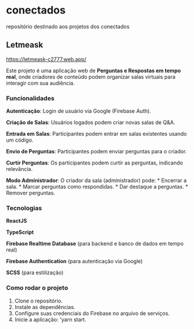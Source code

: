 # conectados
repositório destinado aos projetos dos conectados

## Letmeask
https://letmeask-c2777.web.app/

Este projeto é uma aplicação web de **Perguntas e Respostas em tempo real**, onde criadores de conteúdo podem organizar salas virtuais para interagir com sua audiência.

### Funcionalidades

**Autenticação**: Login de usuário via Google (Firebase Auth).

**Criação de Salas**: Usuários logados podem criar novas salas de Q&A.

**Entrada em Salas**: Participantes podem entrar em salas existentes usando um código.

**Envio de Perguntas**: Participantes podem enviar perguntas para o criador.

**Curtir Perguntas**: Os participantes podem curtir as perguntas, indicando relevância.

**Modo Administrador**: O criador da sala (administrador) pode:
    * Encerrar a sala.
    * Marcar perguntas como respondidas.
    * Dar destaque a perguntas.
    * Remover perguntas.

### Tecnologias

**ReactJS**

**TypeScript**

**Firebase Realtime Database** (para backend e banco de dados em tempo real)

**Firebase Authentication** (para autenticação via Google)

**SCSS** (para estilização)

### Como rodar o projeto

1.  Clone o repositório.
2.  Instale as dependências.
3.  Configure suas credenciais do Firebase no arquivo de serviços.
4.  Inicie a aplicação: 'yarn start.
